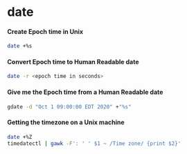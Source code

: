 # date

#### Create Epoch time in Unix

```bash
date +%s
```

#### Convert Epoch time to Human Readable date

```bash
date -r <epoch time in seconds>
```

#### Give me the Epoch time from a Human Readable date

```bash
gdate -d "Oct 1 09:00:00 EDT 2020" +"%s"
```

#### Getting the timezone on a Unix machine

```bash
date +%Z
timedatectl | gawk -F': ' ' $1 ~ /Time zone/ {print $2}'
```
